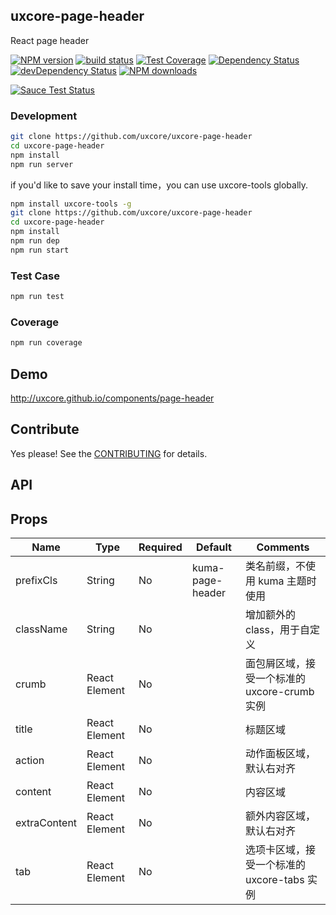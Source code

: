 ## uxcore-page-header

React page header

[![NPM version][npm-image]][npm-url]
[![build status][travis-image]][travis-url]
[![Test Coverage][coveralls-image]][coveralls-url]
[![Dependency Status][dep-image]][dep-url]
[![devDependency Status][devdep-image]][devdep-url] 
[![NPM downloads][downloads-image]][npm-url]

[![Sauce Test Status][sauce-image]][sauce-url]

[npm-image]: http://img.shields.io/npm/v/uxcore-page-header.svg?style=flat-square
[npm-url]: http://npmjs.org/package/uxcore-page-header
[travis-image]: https://img.shields.io/travis/uxcore/uxcore-page-header.svg?style=flat-square
[travis-url]: https://travis-ci.org/uxcore/uxcore-page-header
[coveralls-image]: https://img.shields.io/coveralls/uxcore/uxcore-page-header.svg?style=flat-square
[coveralls-url]: https://coveralls.io/r/uxcore/uxcore-page-header?branch=master
[dep-image]: http://img.shields.io/david/uxcore/uxcore-page-header.svg?style=flat-square
[dep-url]: https://david-dm.org/uxcore/uxcore-page-header
[devdep-image]: http://img.shields.io/david/dev/uxcore/uxcore-page-header.svg?style=flat-square
[devdep-url]: https://david-dm.org/uxcore/uxcore-page-header#info=devDependencies
[downloads-image]: https://img.shields.io/npm/dm/uxcore-page-header.svg
[sauce-image]: https://saucelabs.com/browser-matrix/uxcore-page-header.svg
[sauce-url]: https://saucelabs.com/u/uxcore-page-header


### Development

```sh
git clone https://github.com/uxcore/uxcore-page-header
cd uxcore-page-header
npm install
npm run server
```

if you'd like to save your install time，you can use uxcore-tools globally.

```sh
npm install uxcore-tools -g
git clone https://github.com/uxcore/uxcore-page-header
cd uxcore-page-header
npm install
npm run dep
npm run start
```

### Test Case

```sh
npm run test
```

### Coverage

```sh
npm run coverage
```

## Demo

http://uxcore.github.io/components/page-header

## Contribute

Yes please! See the [CONTRIBUTING](https://github.com/uxcore/uxcore/blob/master/CONTRIBUTING.md) for details.

## API

## Props

| Name | Type | Required | Default | Comments |
|---|---|---|---|---|
|prefixCls|String|No|kuma-page-header|类名前缀，不使用 kuma 主题时使用|
|className|String|No| | 增加额外的 class，用于自定义 |
|crumb|React Element|No| |面包屑区域，接受一个标准的 uxcore-crumb 实例|
|title|React Element|No| |标题区域|
|action|React Element|No| |动作面板区域，默认右对齐|
|content|React Element|No| |内容区域|
|extraContent|React Element|No| |额外内容区域，默认右对齐|
|tab|React Element|No| |选项卡区域，接受一个标准的 uxcore-tabs 实例|

